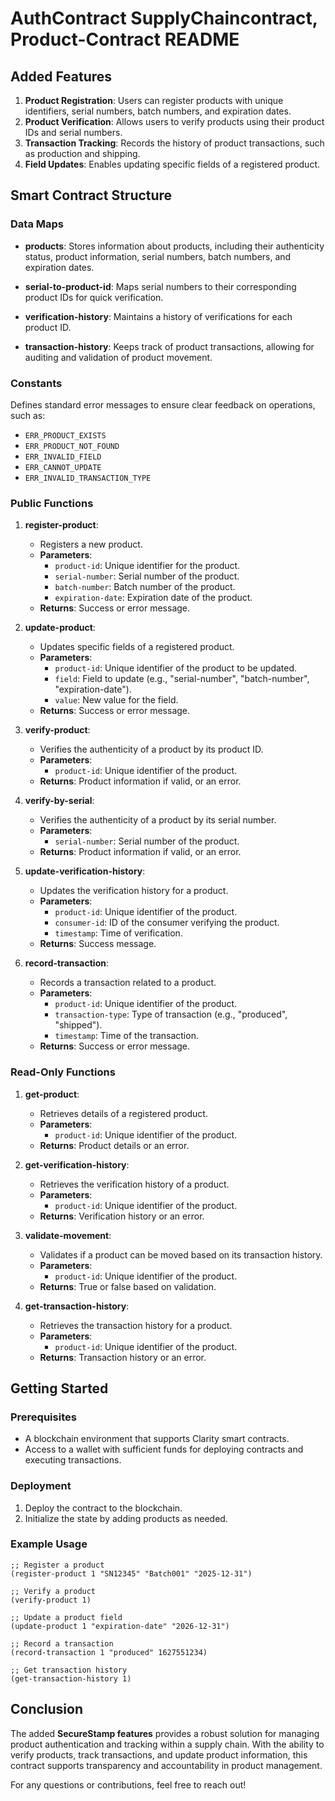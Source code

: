 # AuthContract SupplyChaincontract, Product-Contract README

## Added Features

1. **Product Registration**: Users can register products with unique identifiers, serial numbers, batch numbers, and expiration dates.
2. **Product Verification**: Allows users to verify products using their product IDs and serial numbers.
3. **Transaction Tracking**: Records the history of product transactions, such as production and shipping.
4. **Field Updates**: Enables updating specific fields of a registered product.

## Smart Contract Structure

### Data Maps

- **products**: Stores information about products, including their authenticity status, product information, serial numbers, batch numbers, and expiration dates.
  
- **serial-to-product-id**: Maps serial numbers to their corresponding product IDs for quick verification.

- **verification-history**: Maintains a history of verifications for each product ID.

- **transaction-history**: Keeps track of product transactions, allowing for auditing and validation of product movement.

### Constants

Defines standard error messages to ensure clear feedback on operations, such as:

- `ERR_PRODUCT_EXISTS`
- `ERR_PRODUCT_NOT_FOUND`
- `ERR_INVALID_FIELD`
- `ERR_CANNOT_UPDATE`
- `ERR_INVALID_TRANSACTION_TYPE`

### Public Functions

1. **register-product**:
   - Registers a new product.
   - **Parameters**:
     - `product-id`: Unique identifier for the product.
     - `serial-number`: Serial number of the product.
     - `batch-number`: Batch number of the product.
     - `expiration-date`: Expiration date of the product.
   - **Returns**: Success or error message.

2. **update-product**:
   - Updates specific fields of a registered product.
   - **Parameters**:
     - `product-id`: Unique identifier of the product to be updated.
     - `field`: Field to update (e.g., "serial-number", "batch-number", "expiration-date").
     - `value`: New value for the field.
   - **Returns**: Success or error message.

3. **verify-product**:
   - Verifies the authenticity of a product by its product ID.
   - **Parameters**:
     - `product-id`: Unique identifier of the product.
   - **Returns**: Product information if valid, or an error.

4. **verify-by-serial**:
   - Verifies the authenticity of a product by its serial number.
   - **Parameters**:
     - `serial-number`: Serial number of the product.
   - **Returns**: Product information if valid, or an error.

5. **update-verification-history**:
   - Updates the verification history for a product.
   - **Parameters**:
     - `product-id`: Unique identifier of the product.
     - `consumer-id`: ID of the consumer verifying the product.
     - `timestamp`: Time of verification.
   - **Returns**: Success message.

6. **record-transaction**:
   - Records a transaction related to a product.
   - **Parameters**:
     - `product-id`: Unique identifier of the product.
     - `transaction-type`: Type of transaction (e.g., "produced", "shipped").
     - `timestamp`: Time of the transaction.
   - **Returns**: Success or error message.

### Read-Only Functions

1. **get-product**:
   - Retrieves details of a registered product.
   - **Parameters**:
     - `product-id`: Unique identifier of the product.
   - **Returns**: Product details or an error.

2. **get-verification-history**:
   - Retrieves the verification history of a product.
   - **Parameters**:
     - `product-id`: Unique identifier of the product.
   - **Returns**: Verification history or an error.

3. **validate-movement**:
   - Validates if a product can be moved based on its transaction history.
   - **Parameters**:
     - `product-id`: Unique identifier of the product.
   - **Returns**: True or false based on validation.

4. **get-transaction-history**:
   - Retrieves the transaction history for a product.
   - **Parameters**:
     - `product-id`: Unique identifier of the product.
   - **Returns**: Transaction history or an error.

## Getting Started

### Prerequisites

- A blockchain environment that supports Clarity smart contracts.
- Access to a wallet with sufficient funds for deploying contracts and executing transactions.

### Deployment

1. Deploy the contract to the blockchain.
2. Initialize the state by adding products as needed.

### Example Usage

```clarity
;; Register a product
(register-product 1 "SN12345" "Batch001" "2025-12-31")

;; Verify a product
(verify-product 1)

;; Update a product field
(update-product 1 "expiration-date" "2026-12-31")

;; Record a transaction
(record-transaction 1 "produced" 1627551234)

;; Get transaction history
(get-transaction-history 1)
```

## Conclusion

The added **SecureStamp features** provides a robust solution for managing product authentication and tracking within a supply chain. With the ability to verify products, track transactions, and update product information, this contract supports transparency and accountability in product management.

For any questions or contributions, feel free to reach out!
